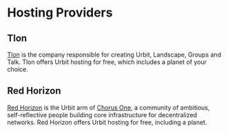 # Hosting Providers

## Tlon
[Tlon](https://tlon.io) is the company responsible for creating Urbit, Landscape, Groups and Talk. Tlon offers Urbit hosting for free, which includes a planet of your choice.

## Red Horizon

[Red Horizon](https://redhorizon.com) is the Urbit arm of [Chorus One](https://chorus.one), a community of ambitious, self-reflective people building core infrastructure for decentralized networks. Red Horizon offers Urbit hosting for free, including a planet.

